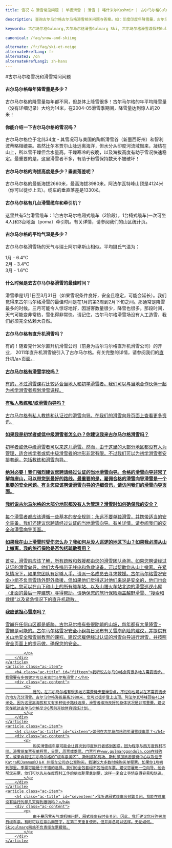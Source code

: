 ```yaml
---
title: 雪况 & 滑雪常见问题 | 单板滑雪 | 滑雪 | 喀什米尔Kashmir | 古尔马尔格Gulmarg | 印度India | Skigulmarg.com

description: 查询古尔马尔格古尔马格滑雪相关问题与答案。如：印度印度年降雪量，古尔马尔格古尔马格滑雪季节，喀什米尔克什米尔直升机滑雪，古尔马格古尔马格滑雪学校，缆车和通行证...等问题。

keywords: 古尔马尔格Gulmarg,古尔马尔格滑雪Gulmarg Ski, 古尔马尔格滑雪渡假村Gulmarg Ski Resort, 喀什米尔滑雪Skiing in the Himalayas, 印度滑雪Skiing in India, 喜马拉雅Himalaya, 喀什米尔Kashmir, Skigulmarg.com

canonical: /faq/snow-and-skiing

alternate: /fr/faq/ski-et-neige
alternateHrefLang: fr
alternate2: /cn
alternateHrefLang2: zh-hans
---
```


#古尔马尔格雪况和滑雪常问问题

<div class="accordion fancy clean">
    <article class="ac-item">
        <h4 class="ac-title" id="one">古尔马尔格每年降雪量是多少？</h4>
        <div class="ac-content">
            <p>古尔马尔格的降雪量每年都不同，但总体上降雪很多！古尔马尔格的年平均降雪量（没有详细记录）大约为14米，在2004-05滑雪季期间，降雪量达到惊人的20米！</p>
        </div>
    </article>
    <article class="ac-item">
        <h4 class="ac-title" id="two">你能介绍一下古尔马尔格的雪况吗？</h4>
        <div class="ac-content">
            <p>
                古尔马尔格位于北纬34度 - 其雪况可与美国的陶斯滑雪谷（新墨西哥州）和智利波蒂略相媲美。虽然比尔本贾尔山脉远离海洋，但水分从印度河流域飘来，凝结在山上，所以雪干燥但含水量高。干燥寒冷的夜晚，以及海拔高度有助于雪况快速稳定。最重要的是，这里滑雪者不多，有助于粉雪保持数天不被破坏！
            </p>
        </div>
    </article>
    <article class="ac-item">
        <h4 class="ac-title" id="three">古尔马尔格的海拔高度是多少？垂直落差呢？</h4>
        <div class="ac-content">
            <p>
                古尔马尔格的最低海拔2660米，最高海拔3980米。阿法尔瓦特峰山顶是4124米（你可以徒步上去）。缆车的垂直落差是1330米。
            </p>
        </div>
    </article>
    <article class="ac-item">
        <h4 class="ac-title" id="four">古尔马尔格有几台滑雪缆车和牵引机？</h4>
        <div class="ac-content">
            <p>
                这里共有5台滑雪缆车：1台古尔马尔格厢式缆车（2阶段），1台椅式缆车(一次可坐4人)和3台地面（poma）牵引机。有关详情，请参阅我们的山区统计页。
            </p>
        </div>
    </article>
    <article class="ac-item">
        <h4 class="ac-title" id="five">古尔马尔格的平均气温是多少？</h4>
        <div class="ac-content">
            <p>
              古尔马尔格滑雪场的天气与瑞士阿尔卑斯山相似。平均摄氏气温为：
            </p>
            <p>
                1月 -  6.4℃<br>
                2月 -  3.4℃<br>
                3月 -  1.6℃
            </p>
        </div>
    </article>
    <article class="ac-item">
        <h4 class="ac-title" id="six">什么时候是去古尔马尔格滑雪的最佳时间？</h4>
        <div class="ac-content">
            <p>
                滑雪季是1月1日至3月31日（如果雪况条件良好，安全且稳定，可能会延长）。我们觉得来古尔马尔格滑雪的最佳时间是在1月的第3周到2月下旬之间。那通常是降雪最多的时候。三月可能令人惊讶地好，因游客数量很少，降雪也很多。那段时间，天气可能变非常热，雪化得非常快。请记住，古尔马尔格滑雪场没有人工造雪，我们必须完全依赖大自然。
            </p>
        </div>
    </article>
    <article class="ac-item">
        <h4 class="ac-title" id="seven">古尔马尔格有直升机滑雪吗？</h4>
        <div class="ac-content">
            <p>
                有的！随着克什米尔直升机滑雪公司（前身为古尔马尔格直升机滑雪公司）的开业， 2011年直升机滑雪被引入了古尔马尔格。有关完整的详情，请参阅我们的<a href="/the-mountain/gulmarg-heliski" title="Go to: Gulmarg Heliski">直升机/a>页面。
            </p>
        </div>
    </article>
    <article class="ac-item">
        <h4 class="ac-title" id="eight">古尔马尔格有滑雪学校吗？</h4>
        <div class="ac-content">
            <p>
                有的，不过滑雪课程比较适合当地人和初学滑雪者。我们可以与当地合作伙伴一起为初学滑雪者规划滑雪课程。
            </p>
        </div>
    </article>
    <article class="ac-item">
        <h4 class="ac-title" id="nine">有私人教练和/或滑雪向导吗？</h4>
        <div class="ac-content">
            <p>
                古尔马尔格有私人教练和认证过的滑雪向导。在我们的滑雪向导页面上查看更多资讯。
            </p>
        </div>
    </article>
    <article class="ac-item" id="ten">
        <h4 class="ac-title">如果我是初学者或低中级滑雪者怎么办？你建议我来古尔马尔格滑雪吗？</h4>
        <div class="ac-content">
            <p>
                初学者或低中级滑雪者可以来这儿滑雪。然而，由于这里的大部分地区都没有人为管理，适合初学者或低中级滑雪者的地形非常有限。不过我们可以为初学滑雪者安排套组，包括教练和滑雪向导。
            </p>
        </div>
    </article>
    <article class="ac-item" id="eleven">
        <h4 class="ac-title"鉴于古尔马尔格的大部分地区都没有人为监管，您是否建议聘请滑雪向导？</h4>
        <div class="ac-content">
            <p>
                绝对必要！我们强烈建议您聘请经过认证的当地滑雪向导。合格的滑雪向导非常了解每座山，可以带您到最好的路线。最重要的是，雇佣合格的滑雪向导滑雪是一个重要的安全问题。有关您应该聘请滑雪向导的详细资讯，请访问我们的滑雪向导页面。
            </p>
        </div>
    </article>
    <article class="ac-item">
        <h4 class="ac-title" id="twelve">我听说古尔马尔格的大部分地形都没有人为管理？滑雪时如何确保我的安全？ </h4>
        <div class="ac-content">
            <p>
                每个滑雪者都应该遵循一些基本的安全规则：永远不要单独滑雪，并携带适当的安全装备。我们还建议您聘请经过认证的当地滑雪向导。有关详情，请参阅我们的安全和滑雪向导页面。
            </p>
        </div>
    </article>
    <article class="ac-item">
        <h4 class="ac-title" id="thirteen">如果我在山上滑雪时受伤怎么办？我如何从没人巡逻的地区下山？如果我必须从山上撤离，我的旅行保险是否包括疏散费用？ </h4>
        <div class="ac-content">
            <p>
                首先，滑雪前应该了解，所有疏散和救援都由您的滑雪团队承担。如果您聘请经过认证的滑雪向导，他们大多携带无线电和急救设备，可以帮助您从山上撤离。在紧急情况下，如果您团队有足够人手，请派一名成员去寻求救援。古尔马尔格雪况安全小组不负责雪场外野外救援，但如果他们觉得这对他们来说是安全的，他们也会帮忙。您可以在山下和山上的所有缆车站、以及山腰火车站北边的滑雪巡逻小屋（北面的最后一座建筑）寻得帮助。请确保您的旅行保险涵盖越野滑雪、“搜索和救援”以及紧急情况下的直升机疏散。
            </p>
        </div>
    </article>
    <article class="ac-item">
        <h4 class="ac-title" id="fourteen">我应该担心雪崩吗？ </h4>
        <div class="ac-content">
            <p>
            雪崩在任何山区都是威胁。古尔马尔格有些很陡峭的山坡，每年都有大量降雪 - 雪崩是可能的。古尔马尔格雪况安全小组每日发布有关雪崩危险的建议，并提供有关山地安全和雪崩教育的课程。建议您雇佣经过认证的滑雪向导进行滑雪，并按照安全页面上的提示做，确保您的安全。

            </p>
        </div>
    </article>
    <article class="ac-item">
        <h4 class="ac-title" id="fifteen">我听说古尔马尔格会有很多地方需要徒步。我需要有多强健才可以来古尔马尔格滑雪？</h4>
        <div class="ac-content">
            <p>
                是的，在古尔马尔格有很多地方需要徒步至滑雪点，不过你也可以在不需要徒步的地方充分滑雪。古尔马尔格海拔最高3980米，您可以徒步登上山顶。阿法尔瓦特峰顶在4124米处。因为这里高海拔和又有多种徒步路线选择，滑雪者维持良好的身体状况是非常重要。建议您在抵达古尔马尔格至少6周前开始体育锻炼计划。
            </p>
        </div>
    </article>
    <article class="ac-item">
        <h4 class="ac-title" id="sixteen">如何在古尔马尔格购买滑雪缆车票？</h4>
        <div class="ac-content">
            <p>
                购买滑雪缆车票可能会让首次到印度旅行者感到困惑，因为程序与西方度假村不同。滑雪缆车票有单程票，日票，周票或季票。门票可在www.gulmarggondola.com在线购买，或亲自前往古尔马尔格的“缆车票务区”、斯利那加机场、斯利那加旅游接待中心以及位于Katra和Jammu的J＆K 州缆车公司办公室购买。我建议大多数时候购买单程票。如果你1月初到那里，季票可能是个不错的选择。我们的全包套组不包括缆车票。建议您雇用一位向导，他会帮您买票，他们可以先从在度假村工作的朋友那里拿到票，这样一来会让事情变得容易和快速。
            </p>
        </div>
    </article>
    <article class="ac-item">
        <h4 class="ac-title" id="seventeen">我听说厢式缆车会频繁关闭。我能在缆车没有运行的那几天得到报销吗？</h4>
        <div class="ac-content">
            <p>
                由于暴风雪天气或机械问题，厢式缆车有时会关闭。因此，我们建议您只购买单日缆车票。有时可以在票后面签字，在第二天重复使用，但并非总可以这样。无论如何，Skigulmarg网站不负责缆车票报销。
            </p>
        </div>
    </article>
</div>
